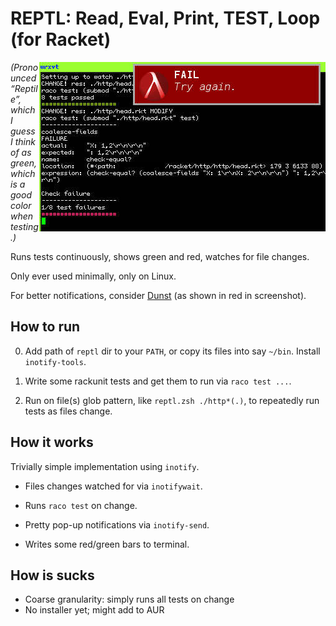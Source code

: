 # REPTL: Read, Eval, Print, TEST, Loop (for Racket)

<img src="https://raw.githubusercontent.com/MicahElliott/reptl/master/reptl.jpg"
 alt="Reptl Screenshot" title="Reptl Screenshot" align="right" />

_(Pronounced “Reptile”, which I guess I think of as green, which is a good
color when testing.)_

Runs tests continuously, shows green and red, watches for file changes.

Only ever used minimally, only on Linux.

For better notifications, consider [Dunst](http://knopwob.org/dunst/index.html) (as shown in red in screenshot).

## How to run
0. Add path of `reptl` dir to your `PATH`, or copy its files into say `~/bin`. Install `inotify-tools`.

1. Write some rackunit tests and get them to run via `raco test ...`.

2. Run on file(s) glob pattern, like `reptl.zsh ./http*(.)`, to repeatedly run tests as files change.

## How it works
Trivially simple implementation using `inotify`.

- Files changes watched for via `inotifywait`.

- Runs `raco test` on change.

- Pretty pop-up notifications via `inotify-send`.

- Writes some red/green bars to terminal.

## How is sucks
- Coarse granularity: simply runs all tests on change
- No installer yet; might add to AUR
